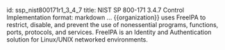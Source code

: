 id: ssp_nist800171r1_3_4_7
title: NIST SP 800-171 3.4.7 Control Implementation
format: markdown
...
{{organization}} uses FreeIPA to restrict, disable, and prevent the use of nonessential programs, functions, ports, protocols, and services. FreeIPA is an Identity and Authentication solution for Linux/UNIX networked environments.

